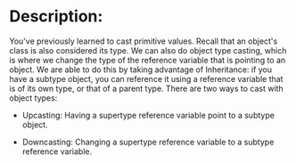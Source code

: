# Description:
You've previously learned to cast primitive values. Recall that an object's class is also considered its type. We can also do object type casting, which is where we change the type of the reference variable that is pointing to an object. We are able to do this by taking advantage of Inheritance: if you have a subtype object, you can reference it using a reference variable that is of its own type, or that of a parent type. There are two ways to cast with object types:

* Upcasting: Having a supertype reference variable point to a subtype object.

* Downcasting: Changing a supertype reference variable to a subtype reference variable.